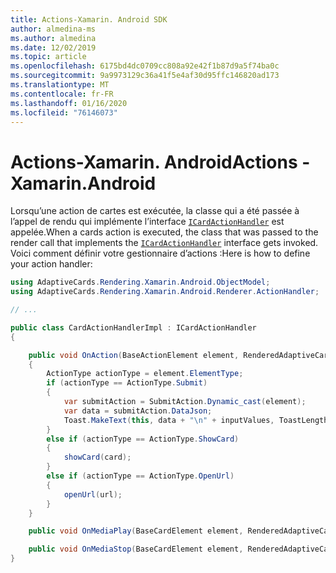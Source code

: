 ```yaml
---
title: Actions-Xamarin. Android SDK
author: almedina-ms
ms.author: almedina
ms.date: 12/02/2019
ms.topic: article
ms.openlocfilehash: 6175bd4dc0709cc808a92e42f1b87d9a5f74ba0c
ms.sourcegitcommit: 9a9973129c36a41f5e4af30d95ffc146820ad173
ms.translationtype: MT
ms.contentlocale: fr-FR
ms.lasthandoff: 01/16/2020
ms.locfileid: "76146073"
---
```

# <a name="actions---xamarinandroid"></a><span data-ttu-id="aec90-102">Actions-Xamarin. Android</span><span class="sxs-lookup"><span data-stu-id="aec90-102">Actions - Xamarin.Android</span></span>

<span data-ttu-id="aec90-103">Lorsqu’une action de cartes est exécutée, la classe qui a été passée à l’appel de rendu qui implémente l’interface [```ICardActionHandler```](adaptivecards-renderin-xamarin-android-renderer-actionhandler-icardactionhandler.md) est appelée.</span><span class="sxs-lookup"><span data-stu-id="aec90-103">When a cards action is executed, the class that was passed to the render call that implements the [```ICardActionHandler```](adaptivecards-renderin-xamarin-android-renderer-actionhandler-icardactionhandler.md) interface gets invoked.</span></span> <span data-ttu-id="aec90-104">Voici comment définir votre gestionnaire d’actions :</span><span class="sxs-lookup"><span data-stu-id="aec90-104">Here is how to define your action handler:</span></span>

```csharp
using AdaptiveCards.Rendering.Xamarin.Android.ObjectModel;
using AdaptiveCards.Rendering.Xamarin.Android.Renderer.ActionHandler;

// ...

public class CardActionHandlerImpl : ICardActionHandler
{

    public void OnAction(BaseActionElement element, RenderedAdaptiveCard renderedCard)
    {
        ActionType actionType = element.ElementType;
        if (actionType == ActionType.Submit)
        {
            var submitAction = SubmitAction.Dynamic_cast(element);
            var data = submitAction.DataJson;
            Toast.MakeText(this, data + "\n" + inputValues, ToastLength.Short).Show();
        }
        else if (actionType == ActionType.ShowCard)
        {           
            showCard(card);
        }
        else if (actionType == ActionType.OpenUrl)
        {
            openUrl(url);
        }
    }

    public void OnMediaPlay(BaseCardElement element, RenderedAdaptiveCard renderedCard) { }

    public void OnMediaStop(BaseCardElement element, RenderedAdaptiveCard renderedCard) { }
}
```
